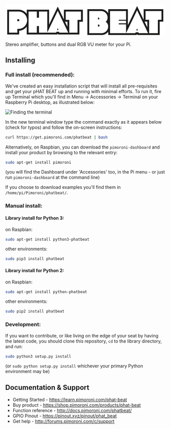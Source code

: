 ![pHAT BEAT](phat-beat-logo.png)

Stereo amplifier, buttons and dual RGB VU meter for your Pi.

## Installing

### Full install (recommended):

We've created an easy installation script that will install all pre-requisites and get your pHAT BEAT
up and running with minimal efforts. To run it, fire up Terminal which you'll find in Menu -> Accessories -> Terminal
on your Raspberry Pi desktop, as illustrated below:

![Finding the terminal](http://get.pimoroni.com/resources/github-repo-terminal.png)

In the new terminal window type the command exactly as it appears below (check for typos) and follow the on-screen instructions:

```bash
curl https://get.pimoroni.com/phatbeat | bash
```

Alternatively, on Raspbian, you can download the `pimoroni-dashboard` and install your product by browsing to the relevant entry:

```bash
sudo apt-get install pimoroni
```
(you will find the Dashboard under 'Accessories' too, in the Pi menu - or just run `pimoroni-dashboard` at the command line)

If you choose to download examples you'll find them in `/home/pi/Pimoroni/phatbeat/`.

### Manual install:

#### Library install for Python 3:

on Raspbian:

```bash
sudo apt-get install python3-phatbeat
```

other environments: 

```bash
sudo pip3 install phatbeat
```

#### Library install for Python 2:

on Raspbian:

```bash
sudo apt-get install python-phatbeat
```

other environments: 

```bash
sudo pip2 install phatbeat
```

### Development:

If you want to contribute, or like living on the edge of your seat by having the latest code, you should clone this repository, `cd` to the library directory, and run:

```bash
sudo python3 setup.py install
```
(or `sudo python setup.py install` whichever your primary Python environment may be)

## Documentation & Support

* Getting Started - https://learn.pimoroni.com/phat-beat
* Buy product - https://shop.pimoroni.com/products/phat-beat
* Function reference - http://docs.pimoroni.com/phatbeat/
* GPIO Pinout - https://pinout.xyz/pinout/phat_beat
* Get help - http://forums.pimoroni.com/c/support
